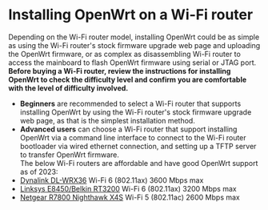 # Installing OpenWrt on a Wi-Fi router
Depending on the Wi-Fi router model, installing OpenWrt could be as simple as using the Wi-Fi router's stock firmware upgrade web page and uploading the OpenWrt firmware, or as complex as disassembling Wi-Fi router to access the mainboard to flash OpenWrt firmware using serial or JTAG port.  
**Before buying a Wi-Fi router, review the instructions for installing OpenWrt to check the difficulty level and confirm you are comfortable with the level of difficulty involved.**  
- **Beginners** are recommended to select a Wi-Fi router that supports installing OpenWrt by using the Wi-Fi router's stock firmware upgrade web page, as that is the simplest installation method. 
- **Advanced users** can choose a Wi-Fi router that support installing OpenWrt via a command line interface to connect to the Wi-Fi router bootloader via wired ethernet connection, and setting up a TFTP server to transfer OpenWrt firmware.  
The below Wi-Fi routers are affordable and have good OpenWrt support as of 2023:
- [Dynalink DL-WRX36](https://openwrt.org/toh/dynalink/dl-wrx36) Wi-Fi 6 (802.11ax) 3600 Mbps max
- [Linksys E8450/Belkin RT3200](https://openwrt.org/toh/linksys/e8450) Wi-Fi 6 (802.11ax) 3200 Mbps max
- [Netgear R7800 Nighthawk X4S](https://openwrt.org/toh/netgear/r7800) Wi-Fi 5 (802.11ac) 2600 Mbps max